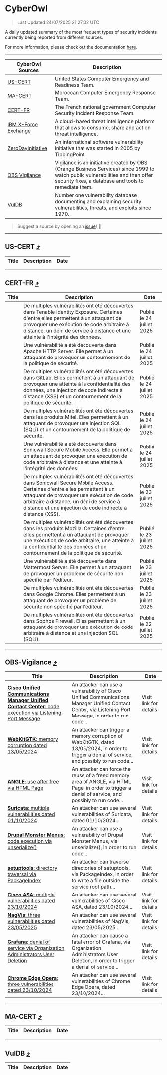
 <div id='top'></div>

# CyberOwl

 > Last Updated 24/07/2025 21:27:02 UTC
 
 A daily updated summary of the most frequent types of security incidents currently being reported from different sources.
 
 For more information, please check out the documentation [here](./docs/README.md).
 
 ---
 |CyberOwl Sources|Description|
 |---|---|
 |[US-CERT](#us-cert-arrow_heading_up)|United States Computer Emergency and Readiness Team.|
 |[MA-CERT](#ma-cert-arrow_heading_up)|Moroccan Computer Emergency Response Team.|
 |[CERT-FR](#cert-fr-arrow_heading_up)|The French national government Computer Security Incident Response Team.|
 |[IBM X-Force Exchange](#ibmcloud-arrow_heading_up)|A cloud-based threat intelligence platform that allows to consume, share and act on threat intelligence.|
 |[ZeroDayInitiative](#zerodayinitiative-arrow_heading_up)|An international software vulnerability initiative that was started in 2005 by TippingPoint.|
 |[OBS Vigilance](#obs-vigilance-arrow_heading_up)|Vigilance is an initiative created by OBS (Orange Business Services) since 1999 to watch public vulnerabilities and then offer security fixes, a database and tools to remediate them.|
 |[VulDB](#vuldb-arrow_heading_up)|Number one vulnerability database documenting and explaining security vulnerabilities, threats, and exploits since 1970.|
 
 > Suggest a source by opening an [issue](https://github.com/karimhabush/cyberowl/issues)! :raised_hands:
 ---

## US-CERT [:arrow_heading_up:](#cyberowl)

 |Title|Description|Date|
 |---|---|---|
 
 ---

## CERT-FR [:arrow_heading_up:](#cyberowl)

 |Title|Description|Date|
 |---|---|---|
 |[](https://www.cert.ssi.gouv.fr/avis/CERTFR-2025-AVI-0621/)|De multiples vulnérabilités ont été découvertes dans Tenable Identity Exposure. Certaines d'entre elles permettent à un attaquant de provoquer une exécution de code arbitraire à distance, un déni de service à distance et une atteinte à l'intégrité des données.|Publié le 24 juillet 2025|
 |[](https://www.cert.ssi.gouv.fr/avis/CERTFR-2025-AVI-0620/)|Une vulnérabilité a été découverte dans Apache HTTP Server. Elle permet à un attaquant de provoquer un contournement de la politique de sécurité.|Publié le 24 juillet 2025|
 |[](https://www.cert.ssi.gouv.fr/avis/CERTFR-2025-AVI-0619/)|De multiples vulnérabilités ont été découvertes dans GitLab. Elles permettent à un attaquant de provoquer une atteinte à la confidentialité des données, une injection de code indirecte à distance (XSS) et un contournement de la politique de sécurité.|Publié le 24 juillet 2025|
 |[](https://www.cert.ssi.gouv.fr/avis/CERTFR-2025-AVI-0618/)|De multiples vulnérabilités ont été découvertes dans les produits Mitel. Elles permettent à un attaquant de provoquer une injection SQL (SQLi) et un contournement de la politique de sécurité.|Publié le 24 juillet 2025|
 |[](https://www.cert.ssi.gouv.fr/avis/CERTFR-2025-AVI-0617/)|Une vulnérabilité a été découverte dans Sonicwall Secure Mobile Access. Elle permet à un attaquant de provoquer une exécution de code arbitraire à distance et une atteinte à l'intégrité des données.|Publié le 24 juillet 2025|
 |[](https://www.cert.ssi.gouv.fr/avis/CERTFR-2025-AVI-0616/)|De multiples vulnérabilités ont été découvertes dans Sonicwall Secure Mobile Access. Certaines d'entre elles permettent à un attaquant de provoquer une exécution de code arbitraire à distance, un déni de service à distance et une injection de code indirecte à distance (XSS).|Publié le 23 juillet 2025|
 |[](https://www.cert.ssi.gouv.fr/avis/CERTFR-2025-AVI-0615/)|De multiples vulnérabilités ont été découvertes dans les produits Mozilla. Certaines d'entre elles permettent à un attaquant de provoquer une exécution de code arbitraire, une atteinte à la confidentialité des données et un contournement de la politique de sécurité.|Publié le 23 juillet 2025|
 |[](https://www.cert.ssi.gouv.fr/avis/CERTFR-2025-AVI-0614/)|Une vulnérabilité a été découverte dans Mattermost Server. Elle permet à un attaquant de provoquer un problème de sécurité non spécifié par l'éditeur.|Publié le 23 juillet 2025|
 |[](https://www.cert.ssi.gouv.fr/avis/CERTFR-2025-AVI-0613/)|De multiples vulnérabilités ont été découvertes dans Google Chrome. Elles permettent à un attaquant de provoquer un problème de sécurité non spécifié par l'éditeur.|Publié le 23 juillet 2025|
 |[](https://www.cert.ssi.gouv.fr/avis/CERTFR-2025-AVI-0612/)|De multiples vulnérabilités ont été découvertes dans Sophos Firewall. Elles permettent à un attaquant de provoquer une exécution de code arbitraire à distance et une injection SQL (SQLi).|Publié le 22 juillet 2025|
 
 ---

## OBS-Vigilance [:arrow_heading_up:](#cyberowl)

 |Title|Description|Date|
 |---|---|---|
 |[<a href="https://vigilance.fr/vulnerability/Cisco-Unified-Communications-Manager-Unified-Contact-Center-code-execution-via-Listening-Port-Message-43366" class="noirorange"><b>Cisco Unified Communications Manager  Unified Contact Center</b>: code execution via Listening Port Message</a>](https://vigilance.fr/vulnerability/Cisco-Unified-Communications-Manager-Unified-Contact-Center-code-execution-via-Listening-Port-Message-43366)|An attacker can use a vulnerability of Cisco Unified Communications Manager  Unified Contact Center, via Listening Port Message, in order to run code...|Visit link for details|
 |[<a href="https://vigilance.fr/vulnerability/WebKitGTK-memory-corruption-dated-13-05-2024-45474" class="noirorange"><b>WebKitGTK</b>: memory corruption dated 13/05/2024</a>](https://vigilance.fr/vulnerability/WebKitGTK-memory-corruption-dated-13-05-2024-45474)|An attacker can trigger a memory corruption of WebKitGTK, dated 13/05/2024, in order to trigger a denial of service, and possibly to run code...|Visit link for details|
 |[<a href="https://vigilance.fr/vulnerability/ANGLE-use-after-free-via-HTML-Page-45473" class="noirorange"><b>ANGLE</b>: use after free via HTML Page</a>](https://vigilance.fr/vulnerability/ANGLE-use-after-free-via-HTML-Page-45473)|An attacker can force the reuse of a freed memory area of ANGLE, via HTML Page, in order to trigger a denial of service, and possibly to run code...|Visit link for details|
 |[<a href="https://vigilance.fr/vulnerability/Suricata-multiple-vulnerabilities-dated-01-10-2024-45468" class="noirorange"><b>Suricata</b>: multiple vulnerabilities dated 01/10/2024</a>](https://vigilance.fr/vulnerability/Suricata-multiple-vulnerabilities-dated-01-10-2024-45468)|An attacker can use several vulnerabilities of Suricata, dated 01/10/2024...|Visit link for details|
 |[<a href="https://vigilance.fr/vulnerability/Drupal-Monster-Menus-code-execution-via-unserialize-45465" class="noirorange"><b>Drupal Monster Menus</b>: code execution via unserialize()</a>](https://vigilance.fr/vulnerability/Drupal-Monster-Menus-code-execution-via-unserialize-45465)|An attacker can use a vulnerability of Drupal Monster Menus, via unserialize(), in order to run code...|Visit link for details|
 |[<a href="https://vigilance.fr/vulnerability/setuptools-directory-traversal-via-PackageIndex-47261" class="noirorange"><b>setuptools</b>: directory traversal via PackageIndex</a>](https://vigilance.fr/vulnerability/setuptools-directory-traversal-via-PackageIndex-47261)|An attacker can traverse directories of setuptools, via PackageIndex, in order to write a file outside the service root path...|Visit link for details|
 |[<a href="https://vigilance.fr/vulnerability/Cisco-ASA-multiple-vulnerabilities-dated-23-10-2024-45458" class="noirorange"><b>Cisco ASA</b>: multiple vulnerabilities dated 23/10/2024</a>](https://vigilance.fr/vulnerability/Cisco-ASA-multiple-vulnerabilities-dated-23-10-2024-45458)|An attacker can use several vulnerabilities of Cisco ASA, dated 23/10/2024...|Visit link for details|
 |[<a href="https://vigilance.fr/vulnerability/NagVis-three-vulnerabilities-dated-23-05-2025-47260" class="noirorange"><b>NagVis</b>: three vulnerabilities dated 23/05/2025</a>](https://vigilance.fr/vulnerability/NagVis-three-vulnerabilities-dated-23-05-2025-47260)|An attacker can use several vulnerabilities of NagVis, dated 23/05/2025...|Visit link for details|
 |[<a href="https://vigilance.fr/vulnerability/Grafana-denial-of-service-via-Organization-Administrators-User-Deletion-47259" class="noirorange"><b>Grafana</b>: denial of service via Organization Administrators User Deletion</a>](https://vigilance.fr/vulnerability/Grafana-denial-of-service-via-Organization-Administrators-User-Deletion-47259)|An attacker can cause a fatal error of Grafana, via Organization Administrators User Deletion, in order to trigger a denial of service...|Visit link for details|
 |[<a href="https://vigilance.fr/vulnerability/Chrome-Edge-Opera-three-vulnerabilities-dated-23-10-2024-45452" class="noirorange"><b>Chrome  Edge  Opera</b>: three vulnerabilities dated 23/10/2024</a>](https://vigilance.fr/vulnerability/Chrome-Edge-Opera-three-vulnerabilities-dated-23-10-2024-45452)|An attacker can use several vulnerabilities of Chrome  Edge  Opera, dated 23/10/2024...|Visit link for details|
 
 ---

## MA-CERT [:arrow_heading_up:](#cyberowl)

 |Title|Description|Date|
 |---|---|---|
 
 ---

## VulDB [:arrow_heading_up:](#cyberowl)

 |Title|Description|Date|
 |---|---|---|
 